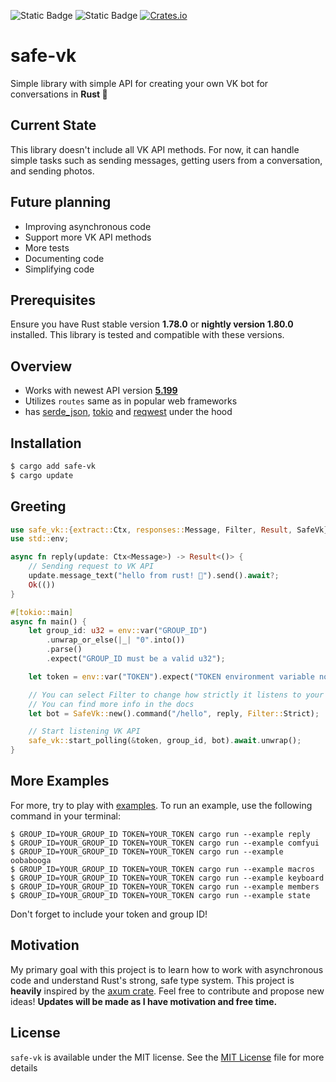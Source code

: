 ![Static Badge](https://img.shields.io/badge/rust%20stable-1.78.0-orange)
![Static Badge](https://img.shields.io/badge/rust%20nightly-1.80.0-orange)
[![Crates.io](https://img.shields.io/crates/v/safe-vk)](https://crates.io/crates/safe-vk)

# safe-vk

Simple library with simple API for creating your own VK bot for conversations in **Rust 🦀**

## Current State

This library doesn't include all VK API methods. 
For now, it can handle simple tasks such as sending messages, 
getting users from a conversation, and sending photos.

## Future planning

- Improving asynchronous code
- Support more VK API methods
- More tests
- Documenting code
- Simplifying code 

## Prerequisites

Ensure you have Rust stable version **1.78.0** or **nightly version 1.80.0** installed. 
This library is tested and compatible with these versions.

## Overview

- Works with newest API version [**5.199**](https://dev.vk.com/en/reference/version/5.199)
- Utilizes `routes` same as in popular web frameworks
- has
  [serde_json](https://docs.rs/serde_json/1.0.111/serde_json/index.html),
  [tokio](https://docs.rs/tokio/1.35.1/tokio/index.html) and
  [reqwest](https://docs.rs/reqwest/0.11.23/reqwest/index.html) under the hood

## Installation

```bash
$ cargo add safe-vk
$ cargo update
```

## Greeting
```rust
use safe_vk::{extract::Ctx, responses::Message, Filter, Result, SafeVk};
use std::env;

async fn reply(update: Ctx<Message>) -> Result<()> {
    // Sending request to VK API
    update.message_text("hello from rust! 🦀").send().await?;
    Ok(())
}

#[tokio::main]
async fn main() {
    let group_id: u32 = env::var("GROUP_ID")
        .unwrap_or_else(|_| "0".into())
        .parse()
        .expect("GROUP_ID must be a valid u32");

    let token = env::var("TOKEN").expect("TOKEN environment variable not set");

    // You can select Filter to change how strictly it listens to your command
    // You can find more info in the docs
    let bot = SafeVk::new().command("/hello", reply, Filter::Strict);

    // Start listening VK API
    safe_vk::start_polling(&token, group_id, bot).await.unwrap();
}
```

## More Examples

For more, try to play with [examples](examples). 
To run an example, use the following command in your terminal:

```shell
$ GROUP_ID=YOUR_GROUP_ID TOKEN=YOUR_TOKEN cargo run --example reply
$ GROUP_ID=YOUR_GROUP_ID TOKEN=YOUR_TOKEN cargo run --example comfyui
$ GROUP_ID=YOUR_GROUP_ID TOKEN=YOUR_TOKEN cargo run --example oobabooga
$ GROUP_ID=YOUR_GROUP_ID TOKEN=YOUR_TOKEN cargo run --example macros
$ GROUP_ID=YOUR_GROUP_ID TOKEN=YOUR_TOKEN cargo run --example keyboard
$ GROUP_ID=YOUR_GROUP_ID TOKEN=YOUR_TOKEN cargo run --example members
$ GROUP_ID=YOUR_GROUP_ID TOKEN=YOUR_TOKEN cargo run --example state
```

Don't forget to include your token and group ID!

## Motivation
My primary goal with this project is to learn how to work with asynchronous code 
and understand Rust's strong, safe type system. 
This project is **heavily** inspired by the [axum
crate](https://crates.io/crates/axum).
Feel free to contribute and propose new ideas!
**Updates will be made as I have motivation and free time.**

## License

`safe-vk` is available under the MIT license. See the [MIT License](LICENSE) file for more details
